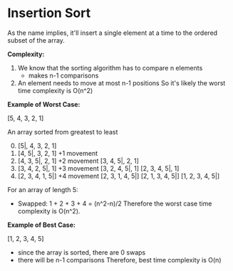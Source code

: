 # Insertion Sort

As the name implies, it'll insert a single element at a time to the ordered 
subset of the array.

**Complexity:**

1. We know that the sorting algorithm has to compare n elements
    * makes n-1 comparisons
2. An element needs to move at most n-1 positions
So it's likely the worst time complexity is O(n^2)

**Example of Worst Case:**

[5, 4, 3, 2, 1]

An array sorted from greatest to least

0. [5|, 4, 3, 2, 1]
1. [4, 5|, 3, 2, 1] +1 movement
2. [4, 3, 5|, 2, 1] +2 movement
   [3, 4, 5|, 2, 1]
3. [3, 4, 2, 5|, 1] +3 movement
   [3, 2, 4, 5|, 1]
   [2, 3, 4, 5|, 1]
4. [2, 3, 4, 1, 5|] +4 movement
   [2, 3, 1, 4, 5|]
   [2, 1, 3, 4, 5|]
   [1, 2, 3, 4, 5|]

For an array of length 5:
* Swapped: 1 + 2 + 3 + 4 = (n^2-n)/2
Therefore the worst case time complexity is O(n^2).

**Example of Best Case:**

[1, 2, 3, 4, 5]
* since the array is sorted, there are 0 swaps
* there will be n-1 comparisons
Therefore, best time complexity is O(n)